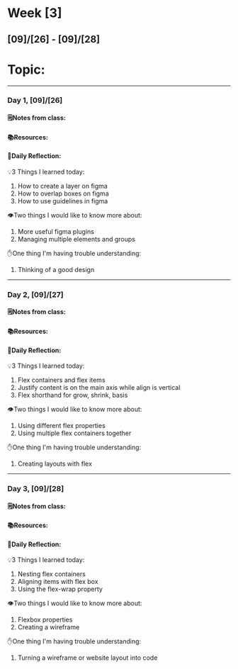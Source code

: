 # Week [3]
## [09]/[26] - [09]/[28]

# Topic:

___

### Day 1, [09]/[26]

#### 🗒️Notes from class:

#### 📚Resources:


#### 💭Daily Reflection:

💡3 Things I learned today:
1. How to create a layer on figma
2. How to overlap boxes on figma
3. How to use guidelines in figma

👁️Two things I would like to know more about:
1. More useful figma plugins 
2. Managing multiple elements and groups

✋One thing I'm having trouble understanding:
1. Thinking of a good design


___

### Day 2, [09]/[27] 

#### 🗒️Notes from class:

#### 📚Resources:


#### 💭Daily Reflection:

💡3 Things I learned today:
1. Flex containers and flex items
2. Justify content is on the main axis while align is vertical
3. Flex shorthand for grow, shrink, basis

👁️Two things I would like to know more about:
1. Using different flex properties
2. Using multiple flex containers together

✋One thing I'm having trouble understanding:
1. Creating layouts with flex

___

### Day 3, [09]/[28]
#### 🗒️Notes from class:

#### 📚Resources:


#### 💭Daily Reflection:

💡3 Things I learned today:
1. Nesting flex containers
2. Aligning items with flex box
3. Using the flex-wrap property

👁️Two things I would like to know more about:
1. Flexbox properties
2. Creating a wireframe

✋One thing I'm having trouble understanding:
1. Turning a wireframe or website layout into code
 


